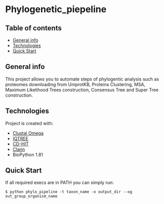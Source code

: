 # Phylogenetic_piepeline

## Table of contents
* [General info](#general-info)
* [Technologies](#technologies)
* [Quick Start](#quick-start)

## General info
This project allows you to automate steps of phylogentic analysis such as proteomes downloading from UniprotKB, Proteins Clustering, MSA, Maximum Likelihood Trees construction, Consensus Tree and Super Tree construction.  

	
## Technologies
Project is created with:
* [Clustal Omega](http://www.clustal.org/omega/)
* [IQTREE](http://www.iqtree.org/)
* [CD-HIT](https://github.com/weizhongli/cdhit)
* [Clann](http://chriscreevey.github.io/clann/)
* BioPython 1.81
	
## Quick Start
If all required execs are in PATH you can simply run:
```
$ python phylo_pipeline -t taxon_name -o output_dir --og out_group_organism_name
```
